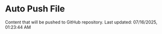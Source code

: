 # Auto Push File

Content that will be pushed to GitHub repository.
Last updated: 07/16/2025, 01:23:44 AM